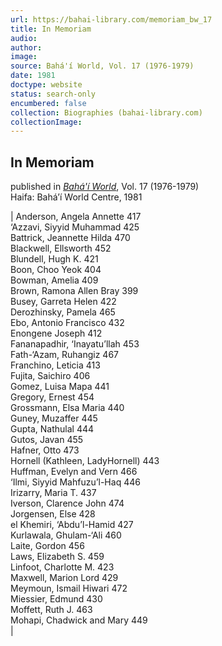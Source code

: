 ```yaml
---
url: https://bahai-library.com/memoriam_bw_17
title: In Memoriam
audio: 
author: 
image: 
source: Bahá'í World, Vol. 17 (1976-1979)
date: 1981
doctype: website
status: search-only
encumbered: false
collection: Biographies (bahai-library.com)
collectionImage: 
---
```



## In Memoriam

published in [_Bahá'í World_](https://bahai-library.com/series/BW), Vol. 17 (1976-1979)  
Haifa: Bahá’í World Centre, 1981


| Anderson, Angela Annette	 		417   
‘Azzavi, Siyyid Muhammad 		425   
Battrick, Jeannette Hilda 		470   
Blackwell, Ellsworth 			452   
Blundell, Hugh K. 			421   
Boon, Choo Yeok 				404   
Bowman, Amelia 				409   
Brown, Ramona Allen Bray 		399   
Busey, Garreta Helen 			422   
Derozhinsky, Pamela 			465   
Ebo, Antonio Francisco 			432   
Enongene Joseph 				412   
Fananapadhir, ‘Inayatu’llah 		453   
Fath-‘Azam, Ruhangiz 			467   
Franchino, Leticia 			413   
Fujita, Saichiro 			406   
Gomez, Luisa Mapa 			441   
Gregory, Ernest 				454   
Grossmann, Elsa Maria			440   
Guney, Muzaffer 				445   
Gupta, Nathulal 				444   
Gutos, Javan 				455   
Hafner, Otto 				473   
Hornell (Kathleen, LadyHornell) 		443   
Huffman, Evelyn and Vern 		466   
‘Ilmi, Siyyid Mahfuzu’l-Haq 		446   
Irizarry, Maria T. 			437   
Iverson, Clarence John 			474   
Jorgensen, Else 				428   
el Khemiri, ‘Abdu’l-Hamid 		427   
Kurlawala, Ghulam-‘Ali 			460   
Laite, Gordon 				456   
Laws, Elizabeth S. 			459   
Linfoot, Charlotte M. 			423   
Maxwell, Marion Lord 			429   
Meymoun, Ismail Hiwari 			472   
Miessier, Edmund 			430   
Moffett, Ruth J. 			463   
Mohapi, Chadwick and Mary 		449   
 |